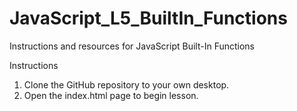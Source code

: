 # JavaScript_L5_BuiltIn_Functions
Instructions and resources for JavaScript Built-In Functions


Instructions
1. Clone the GitHub repository to your own desktop. 
2. Open the index.html page to begin lesson.